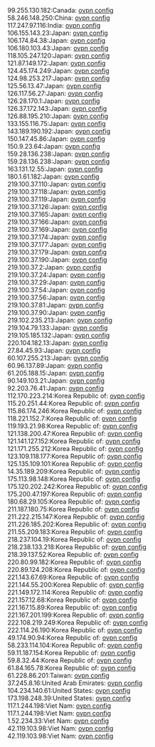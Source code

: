 99.255.130.182:Canada: [ovpn config](vpn/99_255_130_182.ovpn)  
58.246.148.250:China: [ovpn config](vpn/58_246_148_250.ovpn)  
117.247.97.116:India: [ovpn config](vpn/117_247_97_116.ovpn)  
106.155.143.23:Japan: [ovpn config](vpn/106_155_143_23.ovpn)  
106.174.84.38:Japan: [ovpn config](vpn/106_174_84_38.ovpn)  
106.180.103.43:Japan: [ovpn config](vpn/106_180_103_43.ovpn)  
118.105.247.120:Japan: [ovpn config](vpn/118_105_247_120.ovpn)  
121.87.149.172:Japan: [ovpn config](vpn/121_87_149_172.ovpn)  
124.45.174.249:Japan: [ovpn config](vpn/124_45_174_249.ovpn)  
124.98.253.217:Japan: [ovpn config](vpn/124_98_253_217.ovpn)  
125.56.13.47:Japan: [ovpn config](vpn/125_56_13_47.ovpn)  
126.117.56.27:Japan: [ovpn config](vpn/126_117_56_27.ovpn)  
126.28.170.1:Japan: [ovpn config](vpn/126_28_170_1.ovpn)  
126.37.172.143:Japan: [ovpn config](vpn/126_37_172_143.ovpn)  
126.88.195.210:Japan: [ovpn config](vpn/126_88_195_210.ovpn)  
133.155.116.75:Japan: [ovpn config](vpn/133_155_116_75.ovpn)  
143.189.190.192:Japan: [ovpn config](vpn/143_189_190_192.ovpn)  
150.147.45.86:Japan: [ovpn config](vpn/150_147_45_86.ovpn)  
150.9.23.64:Japan: [ovpn config](vpn/150_9_23_64.ovpn)  
159.28.136.238:Japan: [ovpn config](vpn/159_28_136_238.ovpn)  
159.28.136.238:Japan: [ovpn config](vpn/159_28_136_238.ovpn)  
163.131.12.55:Japan: [ovpn config](vpn/163_131_12_55.ovpn)  
180.1.61.182:Japan: [ovpn config](vpn/180_1_61_182.ovpn)  
219.100.37.110:Japan: [ovpn config](vpn/219_100_37_110.ovpn)  
219.100.37.118:Japan: [ovpn config](vpn/219_100_37_118.ovpn)  
219.100.37.119:Japan: [ovpn config](vpn/219_100_37_119.ovpn)  
219.100.37.126:Japan: [ovpn config](vpn/219_100_37_126.ovpn)  
219.100.37.165:Japan: [ovpn config](vpn/219_100_37_165.ovpn)  
219.100.37.166:Japan: [ovpn config](vpn/219_100_37_166.ovpn)  
219.100.37.169:Japan: [ovpn config](vpn/219_100_37_169.ovpn)  
219.100.37.174:Japan: [ovpn config](vpn/219_100_37_174.ovpn)  
219.100.37.177:Japan: [ovpn config](vpn/219_100_37_177.ovpn)  
219.100.37.179:Japan: [ovpn config](vpn/219_100_37_179.ovpn)  
219.100.37.190:Japan: [ovpn config](vpn/219_100_37_190.ovpn)  
219.100.37.2:Japan: [ovpn config](vpn/219_100_37_2.ovpn)  
219.100.37.24:Japan: [ovpn config](vpn/219_100_37_24.ovpn)  
219.100.37.29:Japan: [ovpn config](vpn/219_100_37_29.ovpn)  
219.100.37.54:Japan: [ovpn config](vpn/219_100_37_54.ovpn)  
219.100.37.56:Japan: [ovpn config](vpn/219_100_37_56.ovpn)  
219.100.37.81:Japan: [ovpn config](vpn/219_100_37_81.ovpn)  
219.100.37.90:Japan: [ovpn config](vpn/219_100_37_90.ovpn)  
219.102.235.213:Japan: [ovpn config](vpn/219_102_235_213.ovpn)  
219.104.79.133:Japan: [ovpn config](vpn/219_104_79_133.ovpn)  
219.105.185.132:Japan: [ovpn config](vpn/219_105_185_132.ovpn)  
220.104.182.13:Japan: [ovpn config](vpn/220_104_182_13.ovpn)  
27.84.45.93:Japan: [ovpn config](vpn/27_84_45_93.ovpn)  
60.107.255.213:Japan: [ovpn config](vpn/60_107_255_213.ovpn)  
60.96.137.89:Japan: [ovpn config](vpn/60_96_137_89.ovpn)  
61.205.188.15:Japan: [ovpn config](vpn/61_205_188_15.ovpn)  
90.149.103.21:Japan: [ovpn config](vpn/90_149_103_21.ovpn)  
92.203.76.41:Japan: [ovpn config](vpn/92_203_76_41.ovpn)  
112.170.223.214:Korea Republic of: [ovpn config](vpn/112_170_223_214.ovpn)  
115.20.251.44:Korea Republic of: [ovpn config](vpn/115_20_251_44.ovpn)  
115.86.174.246:Korea Republic of: [ovpn config](vpn/115_86_174_246.ovpn)  
118.221.152.7:Korea Republic of: [ovpn config](vpn/118_221_152_7.ovpn)  
119.193.21.98:Korea Republic of: [ovpn config](vpn/119_193_21_98.ovpn)  
121.138.200.47:Korea Republic of: [ovpn config](vpn/121_138_200_47.ovpn)  
121.141.127.152:Korea Republic of: [ovpn config](vpn/121_141_127_152.ovpn)  
121.171.255.212:Korea Republic of: [ovpn config](vpn/121_171_255_212.ovpn)  
123.109.118.177:Korea Republic of: [ovpn config](vpn/123_109_118_177.ovpn)  
125.135.109.101:Korea Republic of: [ovpn config](vpn/125_135_109_101.ovpn)  
14.35.189.209:Korea Republic of: [ovpn config](vpn/14_35_189_209.ovpn)  
175.113.98.148:Korea Republic of: [ovpn config](vpn/175_113_98_148.ovpn)  
175.120.202.242:Korea Republic of: [ovpn config](vpn/175_120_202_242.ovpn)  
175.200.47.197:Korea Republic of: [ovpn config](vpn/175_200_47_197.ovpn)  
180.68.29.105:Korea Republic of: [ovpn config](vpn/180_68_29_105.ovpn)  
211.187.180.75:Korea Republic of: [ovpn config](vpn/211_187_180_75.ovpn)  
211.222.215.147:Korea Republic of: [ovpn config](vpn/211_222_215_147.ovpn)  
211.226.185.202:Korea Republic of: [ovpn config](vpn/211_226_185_202.ovpn)  
211.55.209.183:Korea Republic of: [ovpn config](vpn/211_55_209_183.ovpn)  
218.237.104.19:Korea Republic of: [ovpn config](vpn/218_237_104_19.ovpn)  
218.238.133.218:Korea Republic of: [ovpn config](vpn/218_238_133_218.ovpn)  
218.39.137.52:Korea Republic of: [ovpn config](vpn/218_39_137_52.ovpn)  
220.80.99.182:Korea Republic of: [ovpn config](vpn/220_80_99_182.ovpn)  
220.89.124.208:Korea Republic of: [ovpn config](vpn/220_89_124_208.ovpn)  
221.143.67.69:Korea Republic of: [ovpn config](vpn/221_143_67_69.ovpn)  
221.144.55.200:Korea Republic of: [ovpn config](vpn/221_144_55_200.ovpn)  
221.149.172.114:Korea Republic of: [ovpn config](vpn/221_149_172_114.ovpn)  
221.157.12.68:Korea Republic of: [ovpn config](vpn/221_157_12_68.ovpn)  
221.167.15.89:Korea Republic of: [ovpn config](vpn/221_167_15_89.ovpn)  
221.167.201.199:Korea Republic of: [ovpn config](vpn/221_167_201_199.ovpn)  
222.108.219.249:Korea Republic of: [ovpn config](vpn/222_108_219_249.ovpn)  
222.114.26.190:Korea Republic of: [ovpn config](vpn/222_114_26_190.ovpn)  
49.174.90.94:Korea Republic of: [ovpn config](vpn/49_174_90_94.ovpn)  
58.233.114.104:Korea Republic of: [ovpn config](vpn/58_233_114_104.ovpn)  
59.11.187.154:Korea Republic of: [ovpn config](vpn/59_11_187_154.ovpn)  
59.8.32.44:Korea Republic of: [ovpn config](vpn/59_8_32_44.ovpn)  
61.84.165.78:Korea Republic of: [ovpn config](vpn/61_84_165_78.ovpn)  
61.228.86.201:Taiwan: [ovpn config](vpn/61_228_86_201.ovpn)  
37.245.8.16:United Arab Emirates: [ovpn config](vpn/37_245_8_16.ovpn)  
104.234.140.61:United States: [ovpn config](vpn/104_234_140_61.ovpn)  
173.198.248.39:United States: [ovpn config](vpn/173_198_248_39.ovpn)  
117.1.244.198:Viet Nam: [ovpn config](vpn/117_1_244_198.ovpn)  
117.1.244.198:Viet Nam: [ovpn config](vpn/117_1_244_198.ovpn)  
1.52.234.33:Viet Nam: [ovpn config](vpn/1_52_234_33.ovpn)  
42.119.103.98:Viet Nam: [ovpn config](vpn/42_119_103_98.ovpn)  
42.119.103.98:Viet Nam: [ovpn config](vpn/42_119_103_98.ovpn)  
